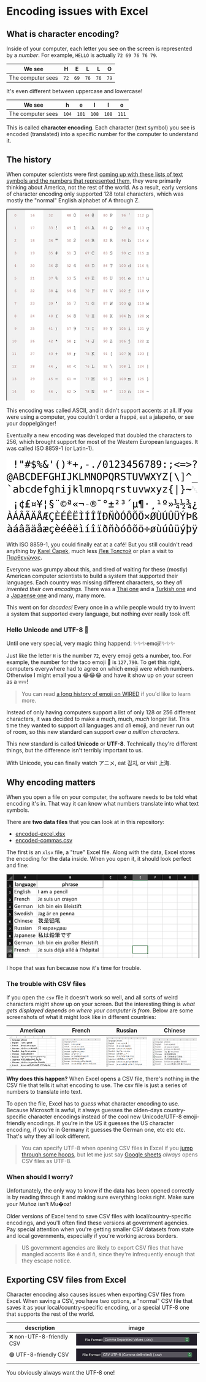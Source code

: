 # Encoding issues with Excel

## What is character encoding?

Inside of your computer, each letter you see on the screen is represented by a *number*. For example, `HELLO` is actually `72 69 76 76 79`.

|We see|H|E|L|L|O|
|---|---|---|---|---|---|
|The computer sees|`72`|`69`|`76`|`76`|`79`|

It's even different between uppercase and lowercase!

|We see|h|e|l|l|o|
|---|---|---|---|---|---|
|The computer sees|`104`|`101`|`108`|`108`|`111`|

This is called **character encoding**. Each character (text symbol) you see is encoded (translated) into a specific number for the computer to understand it.

## The history

When computer scientists were first [coming up with these lists of text symbols and the numbers that represented them](https://en.wikipedia.org/wiki/ASCII#Overview), they were primarily thinking about America, not the rest of the world. As a result, early versions of character encoding only supported 128 total characters, which was mostly the "normal" English alphabet of A through Z.

![ASCII character listing](ascii.png)

This encoding was called ASCII, and it didn't support accents at all. If you were using a computer, you couldn't order a frappé, eat a jalapeño, or see your doppelgänger!

Eventually a new encoding was developed that doubled the characters to 256, which brought support for most of the Western European languages. It was called ISO 8859-1 (or Latin-1).

![ISO 8859-1 character listing](iso8559-1.png)

With ISO 8859-1, you could finally eat at a café! But you still couldn't read anything by [Karel Čapek](https://en.wikipedia.org/wiki/Karel_%C4%8Capek), much less [Лев Толстой](https://en.wikipedia.org/wiki/Leo_Tolstoy) or plan a visit to [Παρθενώνας](https://en.wikipedia.org/wiki/Parthenon).

Everyone was grumpy about this, and tired of waiting for these (mostly) American computer scientists to build a system that supported their languages. Each country was missing different characters, so they *all invented their own encodings.* There was a [Thai one](https://en.wikipedia.org/wiki/ISO/IEC_8859-11) and a [Turkish one](https://en.wikipedia.org/wiki/ISO/IEC_8859-9) and a [Japaense one](https://en.wikipedia.org/wiki/Shift_JIS) and many, many more.

This went on for *decades!* Every once in a while people would try to invent a system that supported every language, but nothing ever really took off.

### Hello Unicode and UTF-8 👋

Until one very special, very magic thing happend: ✨✨✨emoji!✨✨✨

Just like the letter `H` is the number `72`, every emoji gets a number, too. For example, the number for the taco emoji 🌮 is `127,790`. To get this right, computers everywhere had to agree on which emoji were which numbers. Otherwise I might email you a 😂😂😂 and have it show up on your screen as a 💀💀💀! 

> You can read [a long history of emoji on WIRED](https://www.wired.com/story/guide-emoji/) if you'd like to learn more.

Instead of only having computers support a list of only 128 or 256 different characters, it was decided to make a much, much, *much* longer list. This time they wanted to support *all* languages and *all* emoji, and never run out of room, so this new standard can support *over a million characters*.

This new standard is called **Unicode** or **UTF-8**. Technically they're different things, but the difference isn't terribly important to us.

With Unicode, you can finally watch アニメ, eat 김치, or visit 上海.

## Why encoding matters

When you open a file on your computer, the software needs to be told what encoding it's in. That way it can know what numbers translate into what text symbols.

There are **two data files** that you can look at in this repository:

* [encoded-excel.xlsx](encoded-excel.xlsx)
* [encoded-commas.csv](encoded-commas.csv)

The first is an `xlsx` file, a "true" Excel file. Along with the data, Excel stores the encoding for the data inside. When you open it, it should look perfect and fine:

![Excel screenshot](screenshot-excel.png)

I hope that was fun because now it's time for trouble.

### The trouble with CSV files

If you open the `csv` file it doesn't work so well, and all sorts of weird characters might show up on your screen. But the interesting thing is *what gets displayed depends on where your computer is from.* Below are some screenshots of what it might look like in different countries:

|American|French|Russian|Chinese|
|---|---|---|---|
|![American Excel](screenshot-usa.png)|![French Excel](screenshot-french.png)|![Russian Excel](screenshot-russian.png)|![Chinese Excel](screenshot-chinese.png)|

**Why does this happen?** When Excel opens a CSV file, there's nothing in the CSV file that tells it what encoding to use. The csv file is just a series of numbers to translate into text. 

To open the file, Excel has to *guess* what character encoding to use. Because Microsoft is awful, it always guesses the olden-days country-specific character encodings instead of the cool new Unicode/UTF-8 emoji-friendly encodings. If you're in the US it guesses the US character encoding, if you're in Germany it guesses the German one, etc etc etc. That's why they all look different.

> You can specify UTF-8 when opening CSV files in Excel if you [jump through some hoops](https://answers.microsoft.com/en-us/msoffice/forum/all/how-to-open-utf-8-csv-file-in-excel-without-mis/1eb15700-d235-441e-8b99-db10fafff3c2), but let me just say [Google sheets](https://sheets.google.com/) *always* opens CSV files as UTF-8.

### When should I worry?

Unfortunately, the only way to know if the data has been opened correctly is by reading through it and making sure everything looks right. Make sure your Muñoz isn't Mu�oz!

Older versions of Excel tend to save CSV files with local/country-specific encodings, and you'll often find these versions at government agencies. Pay special attention when you're getting smaller CSV datasets from state and local governments, especially if you're working across borders.

> US government agencies are likely to export CSV files that have mangled accents like é and ñ, since they're infrequently enough that they escape notice.

## Exporting CSV files from Excel

Character encoding also causes issues when exporting CSV files from Excel. When saving a CSV, you have two options, a "normal" CSV file that saves it as your local/country-specific encoding, or a special UTF-8 one that supports the rest of the world.

|description|image|
|---|---|
|❌ non-UTF-8-friendly CSV|![A not-UTF-8-friendly CSV](csv-bad.png)|
|🟢 UTF-8-friendly CSV|![A UTF-8-friendly CSV](csv-good.png)|

You obviously always want the UTF-8 one!
